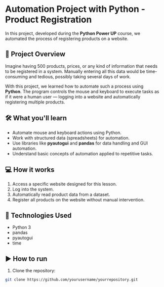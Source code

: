 # Automation Project with Python - Product Registration

In this project, developed during the **Python Power UP** course, we automated the process of registering products on a website.

## 🚀 Project Overview

Imagine having 500 products, prices, or any kind of information that needs to be registered in a system. Manually entering all this data would be time-consuming and tedious, possibly taking several days of work.

With this project, we learned how to automate such a process using **Python**. The program controls the mouse and keyboard to execute tasks as if it were a human user — logging into a website and automatically registering multiple products.

## 🛠️ What you'll learn

- Automate mouse and keyboard actions using Python.
- Work with structured data (spreadsheets) for automation.
- Use libraries like **pyautogui** and **pandas** for data handling and GUI automation.
- Understand basic concepts of automation applied to repetitive tasks.

## 💻 How it works

1. Access a specific website designed for this lesson.
2. Log into the system.
3. Automatically read product data from a dataset.
4. Register all products on the website without manual intervention.

## 📂 Technologies Used

- Python 3
- pandas
- pyautogui
- time

## ▶️ How to run

1. Clone the repository:

```bash
git clone https://github.com/yourusername/yourrepository.git
